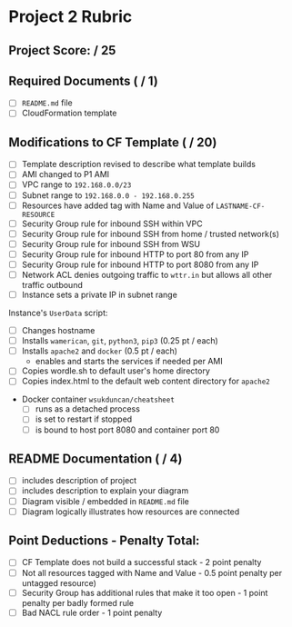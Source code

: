 # Project 2 Rubric

## Project Score: / 25

## Required Documents ( / 1)
- [ ] `README.md` file
- [ ] CloudFormation template

## Modifications to CF Template ( / 20)

- [ ] Template description revised to describe what template builds
- [ ] AMI changed to P1 AMI
- [ ] VPC range to `192.168.0.0/23`
- [ ] Subnet range to `192.168.0.0 - 192.168.0.255`
- [ ] Resources have added tag with Name and Value of `LASTNAME-CF-RESOURCE`
- [ ] Security Group rule for inbound SSH within VPC
- [ ] Security Group rule for inbound SSH from home / trusted network(s)
- [ ] Security Group rule for inbound SSH from WSU
- [ ] Security Group rule for inbound HTTP to port 80 from any IP
- [ ] Security Group rule for inbound HTTP to port 8080 from any IP
- [ ] Network ACL denies outgoing traffic to `wttr.in` but allows all other traffic outbound
- [ ] Instance sets a private IP in subnet range

Instance's `UserData` script:  

- [ ] Changes hostname
- [ ] Installs `wamerican`, `git`, `python3`, `pip3` (0.25 pt / each)
- [ ] Installs `apache2` and `docker` (0.5 pt / each)
    - enables and starts the services if needed per AMI 
- [ ] Copies wordle.sh to default user's home directory
- [ ] Copies index.html to the default web content directory for `apache2`
- Docker container `wsukduncan/cheatsheet`
    - [ ] runs as a detached process
    - [ ] is set to restart if stopped
    - [ ] is bound to host port 8080 and container port 80

## README Documentation ( / 4)

- [ ] includes description of project
- [ ] includes description to explain your diagram
- [ ] Diagram visible / embedded in `README.md` file
- [ ] Diagram logically illustrates how resources are connected

## Point Deductions - Penalty Total: 

- [ ] CF Template does not build a successful stack - 2 point penalty
- [ ] Not all resources tagged with Name and Value - 0.5 point penalty per untagged resource)
- [ ] Security Group has additional rules that make it too open - 1 point penalty per badly formed rule
- [ ] Bad NACL rule order - 1 point penalty
